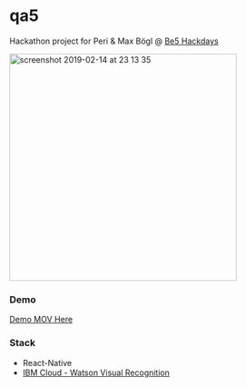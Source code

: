 # qa5

Hackathon project for Peri & Max Bögl @ [Be5 Hackdays](https://ideas-be5-hackdays.bemyapp.com)

<img width="400" alt="screenshot 2019-02-14 at 23 13 35" src="https://user-images.githubusercontent.com/3748453/52821168-4a452900-30ae-11e9-91eb-0b31cb93727d.png">


### Demo

[Demo MOV Here](https://github.com/VadimDez/qa/blob/master/demo.MOV?raw=true)

### Stack

* React-Native
* [IBM Cloud - Watson Visual Recognition](https://www.ibm.com/watson/services/visual-recognition/)
